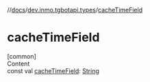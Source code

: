 //[docs](../../index.md)/[dev.inmo.tgbotapi.types](index.md)/[cacheTimeField](cache-time-field.md)



# cacheTimeField  
[common]  
Content  
const val [cacheTimeField](cache-time-field.md): [String](https://kotlinlang.org/api/latest/jvm/stdlib/kotlin/-string/index.html)  



